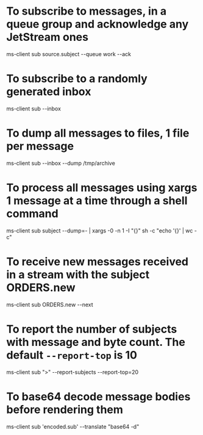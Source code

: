 # To subscribe to messages, in a queue group and acknowledge any JetStream ones
ms-client sub source.subject --queue work --ack

# To subscribe to a randomly generated inbox
ms-client sub --inbox

# To dump all messages to files, 1 file per message
ms-client sub --inbox --dump /tmp/archive

# To process all messages using xargs 1 message at a time through a shell command
ms-client sub subject --dump=- | xargs -0 -n 1 -I "{}" sh -c "echo '{}' | wc -c"

# To receive new messages received in a stream with the subject ORDERS.new
ms-client sub ORDERS.new --next

# To report the number of subjects with message and byte count. The default `--report-top` is 10
ms-client sub ">" --report-subjects --report-top=20

# To base64 decode message bodies before rendering them
ms-client sub 'encoded.sub' --translate "base64 -d"
